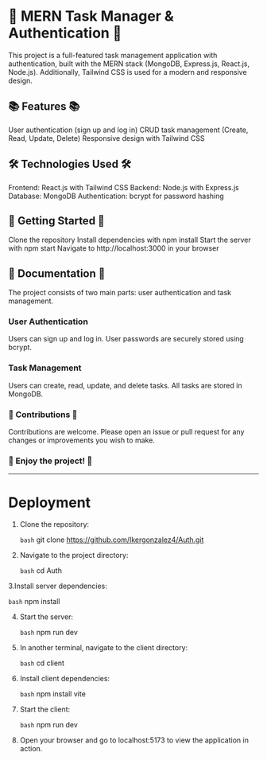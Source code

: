 # 🚀 MERN Task Manager & Authentication 🚀
This project is a full-featured task management application with authentication, built with the MERN stack (MongoDB, Express.js, React.js, Node.js). Additionally, Tailwind CSS is used for a modern and responsive design.

## 📚 Features 📚
User authentication (sign up and log in)
CRUD task management (Create, Read, Update, Delete)
Responsive design with Tailwind CSS

## 🛠️ Technologies Used 🛠️
Frontend: React.js with Tailwind CSS
Backend: Node.js with Express.js
Database: MongoDB
Authentication: bcrypt for password hashing

## 🚀 Getting Started 🚀
Clone the repository
Install dependencies with npm install
Start the server with npm start
Navigate to http://localhost:3000 in your browser

## 📖 Documentation 📖
The project consists of two main parts: user authentication and task management.

### User Authentication
Users can sign up and log in. User passwords are securely stored using bcrypt.

### Task Management
Users can create, read, update, and delete tasks. All tasks are stored in MongoDB.

### 🙏 Contributions 🙏
Contributions are welcome. Please open an issue or pull request for any changes or improvements you wish to make.

### 🎉 Enjoy the project! 🎉

---

# Deployment

1. Clone the repository:

   ```bash```
   git clone https://github.com/Ikergonzalez4/Auth.git

2. Navigate to the project directory:

   ```bash```
   cd Auth

3.Install server dependencies:

   ```bash```
   npm install

4. Start the server:

   ```bash```
   npm run dev

5. In another terminal, navigate to the client directory:

   ```bash```
   cd client

6. Install client dependencies:

   ```bash```
   npm install vite

7. Start the client:

   ```bash```
   npm run dev

8. Open your browser and go to localhost:5173 to view the application in action.
